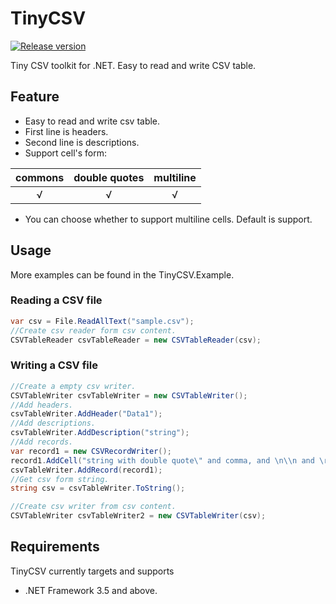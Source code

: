 # TinyCSV
<p align="left">
  <a href="https://github.com/Mr-sB/TinyCSV/releases"><img src="https://img.shields.io/badge/version-v1.1.0-blue" alt="Release version"></a>
</p>

Tiny CSV toolkit for .NET. Easy to read and write CSV table.

## Feature
* Easy to read and write csv table.
* First line is headers.
* Second line is descriptions.
* Support cell's form:

| commons | double quotes | multiline |
| :-----: | :-----------: | :-------: |
|    √    |       √       |     √     |
* You can choose whether to support multiline cells. Default is support.

## Usage
More examples can be found in the TinyCSV.Example.
### Reading a CSV file
```c#
var csv = File.ReadAllText("sample.csv");
//Create csv reader form csv content.
CSVTableReader csvTableReader = new CSVTableReader(csv);
```
### Writing a CSV file
```c#
//Create a empty csv writer.
CSVTableWriter csvTableWriter = new CSVTableWriter();
//Add headers.
csvTableWriter.AddHeader("Data1");
//Add descriptions.
csvTableWriter.AddDescription("string");
//Add records.
var record1 = new CSVRecordWriter();
record1.AddCell("string with double quote\" and comma, and \n\\n and \r\n\\r\\n");
csvTableWriter.AddRecord(record1);
//Get csv form string.
string csv = csvTableWriter.ToString();

//Create csv writer from csv content.
CSVTableWriter csvTableWriter2 = new CSVTableWriter(csv);
```

## Requirements
TinyCSV currently targets and supports
* .NET Framework 3.5 and above.
